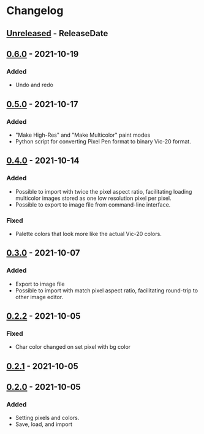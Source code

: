 # Changelog

<!-- next-header -->

## [Unreleased] - ReleaseDate

## [0.6.0] - 2021-10-19
### Added
- Undo and redo

## [0.5.0] - 2021-10-17
### Added
- "Make High-Res" and "Make Multicolor" paint modes
- Python script for converting Pixel Pen format to binary Vic-20 format.

## [0.4.0] - 2021-10-14
### Added
- Possible to import with twice the pixel aspect ratio, facilitating loading multicolor images stored as one low resolution pixel per pixel.
- Possible to export to image file from command-line interface.

### Fixed
- Palette colors that look more like the actual Vic-20 colors.

## [0.3.0] - 2021-10-07
### Added
- Export to image file
- Possible to import with match pixel aspect ratio, facilitating round-trip to other image editor.

## [0.2.2] - 2021-10-05
### Fixed
- Char color changed on set pixel with bg color

## [0.2.1] - 2021-10-05

## [0.2.0] - 2021-10-05
### Added
- Setting pixels and colors.
- Save, load, and import


<!-- next-url -->
[Unreleased]: https://github.com/vilcans/pixel_pen/compare/v0.6.0...HEAD
[0.6.0]: https://github.com/vilcans/pixel_pen/compare/v0.5.0...v0.6.0
[0.5.0]: https://github.com/vilcans/pixel_pen/compare/pixel_pen-v0.4.0...v0.5.0
[0.4.0]: https://github.com/vilcans/pixel_pen/compare/v0.3.0...pixel_pen-v0.4.0
[0.3.0]: https://github.com/vilcans/pixel_pen/compare/pixel_pen-v0.2.2...v0.3.0
[0.2.2]: https://github.com/vilcans/pixel_pen/compare/pixel_pen-v0.2.1...pixel_pen-v0.2.2
[0.2.1]: https://github.com/vilcans/pixel_pen/compare/pixel_pen-v0.2.0...pixel_pen-v0.2.1
[0.2.0]: https://github.com/vilcans/pixel_pen/releases/tag/pixel_pen-v0.2.0
